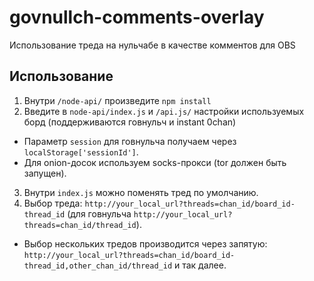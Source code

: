 # govnullch-comments-overlay
Использование треда на нульчабе в качестве комментов для OBS

## Использование
1. Внутри `/node-api/` произведите `npm install`
2. Введите в `node-api/index.js` и `/api.js/` настройки используемых борд (поддерживаются говнульч и instant 0chan)
- Параметр `session` для говнульча получаем через `localStorage['sessionId']`.
- Для onion-досок используем socks-прокси (tor должен быть запущен).
3. Внутри `index.js` можно поменять тред по умолчанию.
4. Выбор треда: `http://your_local_url?threads=chan_id/board_id-thread_id` (для говнульча `http://your_local_url?threads=chan_id/thread_id`).
- Выбор нескольких тредов производится через запятую: `http://your_local_url?threads=chan_id/board_id-thread_id,other_chan_id/thread_id` и так далее.